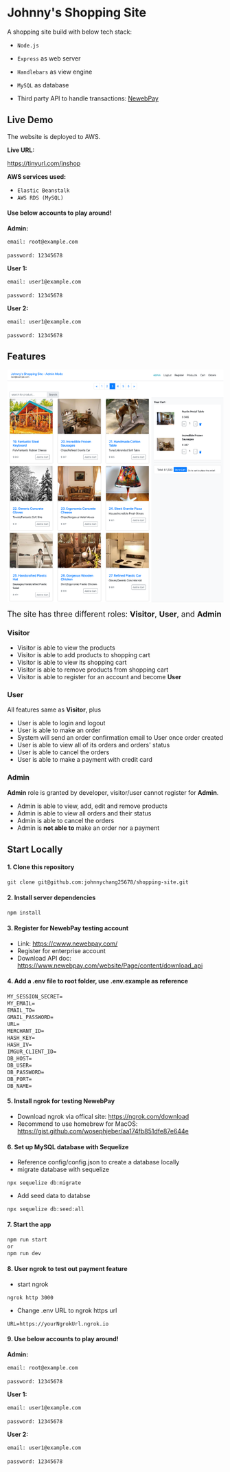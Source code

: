 # Johnny's Shopping Site

A shopping site build with below tech stack:

- `Node.js`
- `Express` as web server
- `Handlebars` as view engine
- `MySQL` as database

- Third party API to handle transactions: [NewebPay](https://www.newebpay.com/)

## Live Demo

The website is deployed to AWS.

**Live URL:**

https://tinyurl.com/jnshop

**AWS services used:**

- `Elastic Beanstalk`
- `AWS RDS (MySQL)`

#### Use below accounts to play around!

**Admin:**
```
email: root@example.com

password: 12345678
```
**User 1:**
```
email: user1@example.com

password: 12345678
```
**User 2:**
```
email: user1@example.com

password: 12345678
```

## Features

![](shopping-site-front.png)

<font size="4">The site has three different roles: **Visitor**, **User**, and **Admin** </font>

### Visitor

- Visitor is able to view the products
- Visitor is able to add products to shopping cart
- Visitor is able to view its shopping cart
- Visitor is able to remove products from shopping cart
- Visitor is able to register for an account and become **User**

### User

All features same as **Visitor**, plus

- User is able to login and logout
- User is able to make an order
- System will send an order confirmation email to User once order created
- User is able to view all of its orders and orders' status
- User is able to cancel the orders
- User is able to make a payment with credit card

### Admin

**Admin** role is granted by developer, visitor/user cannot register for **Admin**.

- Admin is able to view, add, edit and remove products
- Admin is able to view all orders and their status
- Admin is able to cancel the orders
- Admin is **not able to** make an order nor a payment

## Start Locally

#### 1. Clone this repository

```
git clone git@github.com:johnnychang25678/shopping-site.git
```

#### 2. Install server dependencies

```
npm install
```

#### 3. Register for NewebPay testing account

- Link: https://cwww.newebpay.com/
- Register for enterprise account
- Download API doc: https://www.newebpay.com/website/Page/content/download_api

#### 4. Add a .env file to root folder, use .env.example as reference

```
MY_SESSION_SECRET=
MY_EMAIL=
EMAIL_TO=
GMAIL_PASSWORD=
URL=
MERCHANT_ID=
HASH_KEY=
HASH_IV=
IMGUR_CLIENT_ID=
DB_HOST=
DB_USER=
DB_PASSWORD=
DB_PORT=
DB_NAME=
```

#### 5. Install ngrok for testing NewebPay

- Download ngrok via offical site: https://ngrok.com/download
- Recommend to use homebrew for MacOS: https://gist.github.com/wosephjeber/aa174fb851dfe87e644e

#### 6. Set up MySQL database with Sequelize

- Reference config/config.json to create a database locally
- migrate database with sequelize

```
npx sequelize db:migrate
```

- Add seed data to databse

```
npx sequelize db:seed:all
```

#### 7. Start the app

```
npm run start
or
npm run dev
```

#### 8. User ngrok to test out payment feature

- start ngrok

```
ngrok http 3000
```

- Change .env URL to ngrok https url

```
URL=https://yourNgrokUrl.ngrok.io
```

#### 9. Use below accounts to play around!

**Admin:**
```
email: root@example.com

password: 12345678
```
**User 1:**
```
email: user1@example.com

password: 12345678
```
**User 2:**
```
email: user1@example.com

password: 12345678
```